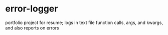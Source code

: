 # error-logger
portfolio project for resume; logs in text file function calls, args, and kwargs, and also reports on errors
